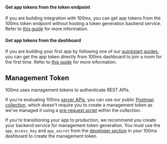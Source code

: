 #### Get app tokens from the token endpoint

If you are building integration with 100ms, you can get app tokens from the 100ms token endpoint without hosting a token generation backend service. Refer to [this guide](./../guides/token-endpoint#get-a-token-using-100ms-token-endpoint) for more information. 

#### Get app tokens from the dashboard

If you are building your first app by following one of our [quickstart guides](/javascript/v2/guides/javascript-quickstart), you can get the app token directly from 100ms dashboard to join a room for the first time. Refer to [this guide](./../guides/token#get-a-temporary-token-from-100ms-dashboard) for more information.

## Management Token

100ms uses management tokens to authenticate REST APIs. 

If you're evaluating 100ms [server APIs](/server-side/v2/introduction/basics), you can use our public [Postman collection](/server-side/v2/introduction/postman-guide#fork-the-collection), which doesn't require you to create a management token as we've managed it using a [pre-request script](/server-side/v2/introduction/postman-guide#simplified-token-generation) within the collection.

If you're transitioning your app to production, we recommend you create your backend service for management token generation. You must use the `app_access_key` and `app_secret` from the [developer section](https://dashboard.100ms.live/developer) in your 100ms dashboard to create the management token.